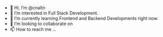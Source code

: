- 👋 Hi, I’m @cnaltn
- 👀 I’m interested in Full Stack Development.
- 🌱 I’m currently learning Frontend and Backend Developments right now.
- 💞️ I’m looking to collaborate on 
- 📫 How to reach me ...

<!---
cnaltn/cnaltn is a ✨ special ✨ repository because its `README.md` (this file) appears on your GitHub profile.
You can click the Preview link to take a look at your changes.
--->
